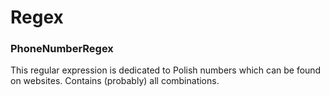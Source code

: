 # Regex
### PhoneNumberRegex

This regular expression is dedicated to Polish numbers which can be found on websites. Contains (probably) all combinations.  
